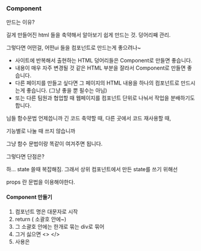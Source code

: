 ### Component

만드는 이유?

길게 만들어진 html 들을 축약해서 알아보기 쉽게 만드는 것. 덩어리째 관리. 



그렇다면 어떤걸, 어떤ui 들을 컴포넌트로 만드는게 좋으려나~

- 사이트에 반복해서 출현하는 HTML 덩어리들은 Component로 만들면 좋습니다.
- 내용이 매우 자주 변경될 것 같은 HTML 부분을 잘라서 Component로 만들면 좋습니다.
-  다른 페이지를 만들고 싶다면 그 페이지의 HTML 내용을 하나의 컴포넌트로 만드시는게 좋습니다. (그냥 좋을 뿐 필수는 아님)
-  또는 다른 팀원과 협업할 때 웹페이지를 컴포넌트 단위로 나눠서 작업을 분배하기도 합니다. 



님들 함수문법 언제씁니까 긴 코드 축약할 때, 다른 곳에서 코드 재사용할 때, 

기능별로 나눌 때 쓰지 않습니까 

그냥 함수 문법이랑 똑같이 여겨주면 됩니다.





그렇다면 단점은?

하... state 쓸때 복잡해짐. 그래서 상위 컴포넌트에서 만든 state를 쓰기 위해선

props 란 문법을 이용해야한다.



#### Component 만들기

1. 컴포넌트 명은 대문자로 시작
2.  return ( 소괄호 안에~)
3.  그 소괄호 안에는 한개로 묶는 div로 묶어
4. 그거 싫으면 <> </>
5. 사용은 <Modal />